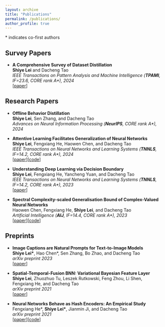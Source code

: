 ```yaml
---
layout: archive
title: "Publications"
permalink: /publications/
author_profile: true
---
```


\* indicates co-first authors

## Survey Papers

- **A Comprehensive Survey of Dataset Distillation** \
  **Shiye Lei** and Dacheng Tao \
  *IEEE Transactions on Pattern Analysis and Machine Intelligence (**TPAMI**, IF=23.6, CORE rank A\*), 2024* \
  [[paper](https://doi.org/10.1109/TPAMI.2023.3322540)]

## Research Papers

- **Offline Behavior Distillation** \
  **Shiye Lei**, Sen Zhang, and Dacheng Tao \
  *Advances on Neural Information Processing (**NeurIPS**, CORE rank A\*), 2024* 

- **Attentive Learning Facilitates Generalization of Neural Networks** \
  **Shiye Lei**, Fengxiang He, Haowen Chen, and Dacheng Tao \
  *IEEE Transactions on Neural Networks and Learning Systems (**TNNLS**, IF=14.2, CORE rank A\*), 2024* \
  [[paper](https://doi.org/10.1109/TNNLS.2024.3356310)][[code](https://github.com/LeavesLei/attentive_learning)]

- **Understanding Deep Learning via Decision Boundary** \
  **Shiye Lei**, Fengxiang He, Yancheng Yuan, and Dacheng Tao \
  *IEEE Transactions on Neural Networks and Learning Systems (**TNNLS**, IF=14.2, CORE rank A\*), 2023* \
  [[paper](https://doi.org/10.1109/TNNLS.2023.3326654)]


- **Spectral Complexity-scaled Generalisation Bound of Complex-Valued Neural Networks** \
  Haowen Chen, Fengxiang He, **Shiye Lei**, and Dacheng Tao \
  *Artificial Intelligence (**AIJ**, IF=14.4, CORE rank A\*), 2023* \
  [[paper](https://doi.org/10.1016/j.artint.2023.103951)][[code](https://github.com/LeavesLei/cvnn_generalization)]


## Preprints

- **Image Captions are Natural Prompts for Text-to-Image Models** \
  **Shiye Lei\***, Hao Chen\*, Sen Zhang, Bo Zhao, and Dacheng Tao \
  *arXiv preprint 2023* \
  [[paper](https://arxiv.org/pdf/2307.08526.pdf)]

- **Spatial-Temporal-Fusion BNN: Variational Bayesian Feature Layer** \
  **Shiye Lei**, Zhuozhuo Tu, Leszek Rutkowski, Feng Zhou, Li Shen, Fengxiang He, and Dacheng Tao \
  *arXiv preprint 2021* \
  [[paper](https://arxiv.org/pdf/2112.06281.pdf)]

- **Neural Networks Behave as Hash Encoders: An Empirical Study** \
  Fengxiang He\*, **Shiye Lei\***, Jianmin Ji, and Dacheng Tao \
  *arXiv preprint 2021* \
  [[paper](https://arxiv.org/pdf/2101.05490.pdf)][[code](https://github.com/LeavesLei/activation-code)]
